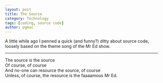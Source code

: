 ```yaml
---
layout: post
title: The Source
category: Technology
tags: [coding, source code]
author: pgmac
---
```


A little while ago I penned a quick (and funny?) ditty about source code, loosely based on the theme song of the Mr Ed show.

****

The source is the source  
Of course, of course  
And no-one can resource the source, of course  
Unless, of course, the resource is the faaaamous Mr Ed.
